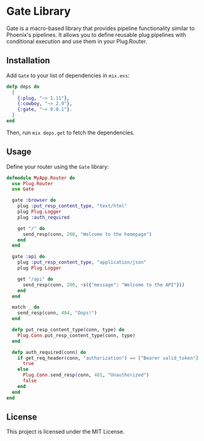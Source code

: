 
# Gate Library

Gate is a macro-based library that provides pipeline functionality similar to Phoenix's pipelines. It allows you to define reusable plug pipelines with conditional execution and use them in your Plug.Router.

## Installation

Add `Gate` to your list of dependencies in `mix.exs`:

```elixir
defp deps do
  [
    {:plug, "~> 1.11"},
    {:cowboy, "~> 2.9"},
    {:gate, "~> 0.0.1"}.
  ]
end
```

Then, run `mix deps.get` to fetch the dependencies.

## Usage

Define your router using the `Gate` library:

```elixir
defmodule MyApp.Router do
  use Plug.Router
  use Gate

  gate :browser do
    plug :put_resp_content_type, "text/html"
    plug Plug.Logger
    plug :auth_required

    get "/" do
      send_resp(conn, 200, "Welcome to the homepage")
    end
  end

  gate :api do
    plug :put_resp_content_type, "application/json"
    plug Plug.Logger

    get "/api" do
      send_resp(conn, 200, ~s({"message": "Welcome to the API"}))
    end
  end

  match _ do
    send_resp(conn, 404, "Oops!")
  end

  defp put_resp_content_type(conn, type) do
    Plug.Conn.put_resp_content_type(conn, type)
  end

  defp auth_required(conn) do
    if get_req_header(conn, "authorization") == ["Bearer valid_token"] do
      true
    else
      Plug.Conn.send_resp(conn, 401, "Unauthorized")
      false
    end
  end
end
```

## License

This project is licensed under the MIT License.

